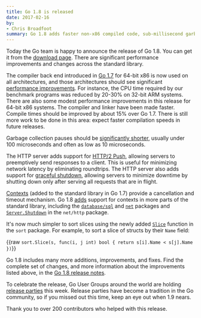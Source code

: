 ```yaml
---
title: Go 1.8 is released
date: 2017-02-16
by:
- Chris Broadfoot
summary: Go 1.8 adds faster non-x86 compiled code, sub-millisecond garbage collection pauses, HTTP/2 push, and more.
---
```



Today the Go team is happy to announce the release of Go 1.8.
You can get it from the [download page](/dl/).
There are significant performance improvements and changes across the standard library.

The compiler back end introduced in [Go 1.7](/blog/go1.7) for 64-bit x86 is now used
on all architectures, and those architectures should see significant [performance improvements](/doc/go1.8#compiler).
For instance, the CPU time required by our benchmark programs was reduced by 20-30% on 32-bit ARM systems.
There are also some modest performance improvements in this release for 64-bit x86 systems.
The compiler and linker have been made faster.
Compile times should be improved by about 15% over Go 1.7.
There is still more work to be done in this area: expect faster compilation speeds in future releases.

Garbage collection pauses should be [significantly shorter](/doc/go1.8#gc),
usually under 100 microseconds and often as low as 10 microseconds.

The HTTP server adds support for [HTTP/2 Push](/doc/go1.8#h2push),
allowing servers to preemptively send responses to a client.
This is useful for minimizing network latency by eliminating roundtrips.
The HTTP server also adds support for [graceful shutdown](/doc/go1.8#http_shutdown),
allowing servers to minimize downtime by shutting down only after serving all requests that are in flight.

[Contexts](/pkg/context/) (added to the standard library in Go 1.7)
provide a cancellation and timeout mechanism.
Go 1.8 [adds](/doc/go1.8#more_context) support for contexts in more parts of the standard library,
including the [`database/sql`](/pkg/database/sql) and [`net`](/pkg/net) packages
and [`Server.Shutdown`](http://beta.golang.org/pkg/net/http/#Server.Shutdown) in the `net/http` package.

It's now much simpler to sort slices using the newly added [`Slice`](/pkg/sort/#Slice)
function in the `sort` package. For example, to sort a slice of structs by their `Name` field:

{{raw `
	sort.Slice(s, func(i, j int) bool { return s[i].Name < s[j].Name })
`}}

Go 1.8 includes many more additions, improvements, and fixes.
Find the complete set of changes, and more information about the improvements listed above, in the
[Go 1.8 release notes](/doc/go1.8.html).

To celebrate the release, Go User Groups around the world are holding [release parties](/wiki/Go-1.8-release-party) this week.
Release parties have become a tradition in the Go community, so if you missed out this time, keep an eye out when 1.9 nears.

Thank you to over 200 contributors who helped with this release.
